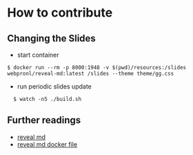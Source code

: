 # How to contribute

## Changing the Slides

* start container

```console
$ docker run --rm -p 8000:1948 -v $(pwd)/resources:/slides webpronl/reveal-md:latest /slides --theme theme/gg.css
```

* run periodic slides update

```console
  $ watch -n5 ./build.sh  
```

## Further readings

* [reveal md](https://github.com/webpro/reveal-md)
* [reveal md docker file](https://hub.docker.com/r/containersol/reveal-md/)